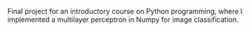 Final project for an introductory course on Python programming, where I implemented a multilayer perceptron in Numpy for image classification.